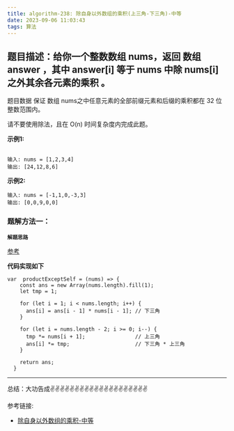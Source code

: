 ```yaml
---
title: algorithm-238: 除自身以外数组的乘积(上三角-下三角)-中等
date: 2023-09-06 11:03:43
tags: 算法
---
```


<meta name="referrer" content="no-referrer"/>

## 题目描述：给你一个整数数组 nums，返回 数组 answer ，其中 answer[i] 等于 nums 中除 nums[i] 之外其余各元素的乘积 。

题目数据 保证 数组 nums之中任意元素的全部前缀元素和后缀的乘积都在  32 位 整数范围内。

请不要使用除法，且在 O(n) 时间复杂度内完成此题。

**示例1:**


```

输入: nums = [1,2,3,4]
输出: [24,12,8,6]
```

**示例2:**
```
输入: nums = [-1,1,0,-3,3]
输出: [0,0,9,0,0]
```

### 题解方法一： 

**`解题思路`**

[参考](https://leetcode.cn/problems/product-of-array-except-self/solutions/11472/product-of-array-except-self-shang-san-jiao-xia-sa/)


**代码实现如下**
```
var  productExceptSelf = (nums) => {
    const ans = new Array(nums.length).fill(1);
    let tmp = 1;

    for (let i = 1; i < nums.length; i++) {
      ans[i] = ans[i - 1] * nums[i - 1]; // 下三角
    }

    for (let i = nums.length - 2; i >= 0; i--) {
      tmp *= nums[i + 1];                // 上三角
      ans[i] *= tmp;                     // 下三角 * 上三角
    }

    return ans;
  }
```

 ---
总结：大功告成✌️✌️✌️✌️✌️✌️✌️✌️✌️✌️✌️✌️✌️✌️✌️✌️✌️✌️✌️✌️

参考链接:
* [除自身以外数组的乘积-中等](https://leetcode.cn/problems/product-of-array-except-self/description/)